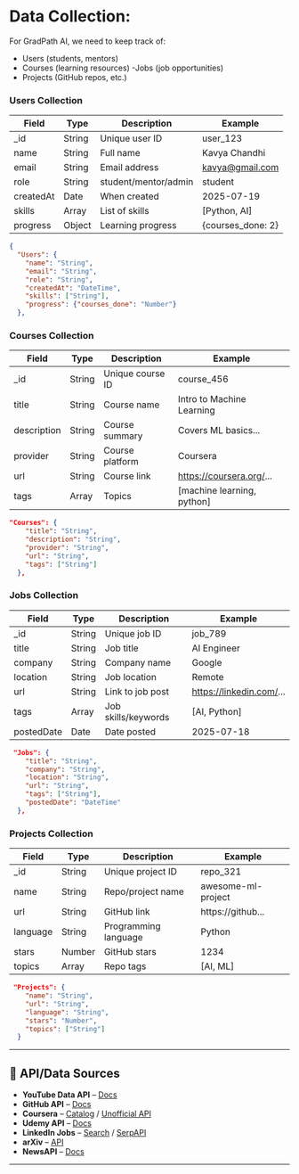 # Data Collection:

For GradPath AI, we need to keep track of:
- Users (students, mentors)
- Courses (learning resources)
-Jobs (job opportunities)
- Projects (GitHub repos, etc.)

### Users Collection

| Field     | Type    | Description             | Example           |
|-----------|---------|-------------------------|-------------------|
| _id       | String  | Unique user ID          | user_123          |
| name      | String  | Full name               | Kavya Chandhi     |
| email     | String  | Email address           | kavya@gmail.com   |
| role      | String  | student/mentor/admin    | student           |
| createdAt | Date    | When created            | 2025-07-19        |
| skills    | Array   | List of skills          | [Python, AI]      |
| progress  | Object  | Learning progress       | {courses_done: 2} |

```json
{
  "Users": {
    "name": "String",
    "email": "String",
    "role": "String",
    "createdAt": "DateTime",
    "skills": ["String"],
    "progress": {"courses_done": "Number"}
  },
```

### Courses Collection

| Field      | Type    | Description         | Example                   |
|------------|---------|---------------------|---------------------------|
| _id        | String  | Unique course ID    | course_456                |
| title      | String  | Course name         | Intro to Machine Learning |
| description| String  | Course summary      | Covers ML basics...       |
| provider   | String  | Course platform     | Coursera                  |
| url        | String  | Course link         | https://coursera.org/...  |
| tags       | Array   | Topics              | [machine learning, python]|

```json
"Courses": {
    "title": "String",
    "description": "String",
    "provider": "String",
    "url": "String",
    "tags": ["String"]
  },
```

### Jobs Collection

| Field      | Type    | Description         | Example                   |
|------------|---------|---------------------|---------------------------|
| _id        | String  | Unique job ID       | job_789                   |
| title      | String  | Job title           | AI Engineer               |
| company    | String  | Company name        | Google                    |
| location   | String  | Job location        | Remote                    |
| url        | String  | Link to job post    | https://linkedin.com/...  |
| tags       | Array   | Job skills/keywords | [AI, Python]              |
| postedDate | Date    | Date posted         | 2025-07-18                |

```json
 "Jobs": {
    "title": "String",
    "company": "String",
    "location": "String",
    "url": "String",
    "tags": ["String"],
    "postedDate": "DateTime"
  },
```

### Projects Collection

| Field     | Type    | Description             | Example           |
|-----------|---------|-------------------------|-------------------|
| _id       | String  | Unique project ID       | repo_321          |
| name      | String  | Repo/project name       | awesome-ml-project|
| url       | String  | GitHub link             | https://github... |
| language  | String  | Programming language    | Python            |
| stars     | Number  | GitHub stars            | 1234              |
| topics    | Array   | Repo tags               | [AI, ML]          |

```json
 "Projects": {
    "name": "String",
    "url": "String",
    "language": "String",
    "stars": "Number",
    "topics": ["String"]
  }
```
---

## 🔗 API/Data Sources

- **YouTube Data API** – [Docs](https://developers.google.com/youtube/v3)
- **GitHub API** – [Docs](https://docs.github.com/en/rest)
- **Coursera** – [Catalog](https://www.coursera.org/courses) / [Unofficial API](https://github.com/coursera-dl/coursera)
- **Udemy API** – [Docs](https://www.udemy.com/developers/instructor/)
- **LinkedIn Jobs** – [Search](https://www.linkedin.com/jobs/) / [SerpAPI](https://serpapi.com/linkedin-jobs-api)
- **arXiv** – [API](https://info.arxiv.org/help/api/index.html)
- **NewsAPI** – [Docs](https://newsapi.org/)

---


